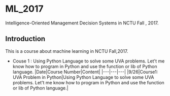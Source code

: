 # ML_2017
Intelligence-Oriented Management Decision Systems in NCTU Fall , 2017.

## Introduction
This is a course about machine learning in NCTU Fall,2017.
* Couse 1 : Using Python Language to solve some UVA problems. Let't me know how to program in Python and use the function or lib of Python language.
|Date|Course Number|Content|
|---|---|---|
|9/26|Course1: UVA Problem in Python|Using Python Language to solve some UVA problems. Let't me know how to program in Python and use the function or lib of Python language.|
